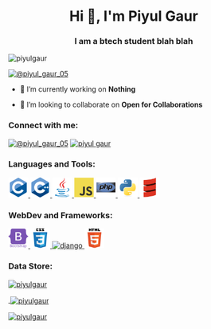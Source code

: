<h1 align="center">Hi 👋, I'm Piyul Gaur</h1>
<h3 align="center">I am a btech student blah blah</h3>

<p align="left"> <img src="https://komarev.com/ghpvc/?username=piyulgaur&label=Profile%20views&color=0e75b6&style=flat" alt="piyulgaur" /> </p>

<p align="left"> <a href="https://twitter.com/@piyul_gaur_05" target="blank"><img src="https://img.shields.io/twitter/follow/@piyul_gaur_05?logo=twitter&style=for-the-badge" alt="@piyul_gaur_05" /></a> </p>

- 🔭 I’m currently working on **Nothing**

- 👯 I’m looking to collaborate on **Open for Collaborations**

<h3 align="left">Connect with me:</h3>
<p align="left">
<a href="https://twitter.com/@piyul_gaur_05" target="blank"><img align="center" src="https://raw.githubusercontent.com/rahuldkjain/github-profile-readme-generator/master/src/images/icons/Social/twitter.svg" alt="@piyul_gaur_05" height="30" width="40" /></a>
<a href="https://linkedin.com/in/piyulgaur" target="blank"><img align="center" src="https://raw.githubusercontent.com/rahuldkjain/github-profile-readme-generator/master/src/images/icons/Social/linked-in-alt.svg" alt="piyul gaur" height="30" width="40" /></a>
</p>

<h3 align="left">Languages and Tools:</h3>
<p align="left"> <a href="https://www.cprogramming.com/" target="_blank" rel="noreferrer"> <img src="https://raw.githubusercontent.com/devicons/devicon/master/icons/c/c-original.svg" alt="c" width="40" height="40"/> </a> <a href="https://www.w3schools.com/cpp/" target="_blank" rel="noreferrer"> <img src="https://raw.githubusercontent.com/devicons/devicon/master/icons/cplusplus/cplusplus-original.svg" alt="cplusplus" width="40" height="40"/> </a> <a href="https://www.java.com" target="_blank" rel="noreferrer"> <img src="https://raw.githubusercontent.com/devicons/devicon/master/icons/java/java-original.svg" alt="java" width="40" height="40"/> </a> <a href="https://developer.mozilla.org/en-US/docs/Web/JavaScript" target="_blank" rel="noreferrer"> <img src="https://raw.githubusercontent.com/devicons/devicon/master/icons/javascript/javascript-original.svg" alt="javascript" width="40" height="40"/> </a> <a href="https://www.php.net" target="_blank" rel="noreferrer"> <img src="https://raw.githubusercontent.com/devicons/devicon/master/icons/php/php-original.svg" alt="php" width="40" height="40"/> </a> <a href="https://www.python.org" target="_blank" rel="noreferrer"> <img src="https://raw.githubusercontent.com/devicons/devicon/master/icons/python/python-original.svg" alt="python" width="40" height="40"/> </a> <a href="https://www.scala-lang.org" target="_blank" rel="noreferrer"> <img src="https://raw.githubusercontent.com/devicons/devicon/master/icons/scala/scala-original.svg" alt="scala" width="40" height="40"/> </a> </p>

<h3 align="left">WebDev and Frameworks:</h3>
<p align="left"> <a href="https://getbootstrap.com" target="_blank" rel="noreferrer"> <img src="https://raw.githubusercontent.com/devicons/devicon/master/icons/bootstrap/bootstrap-plain-wordmark.svg" alt="bootstrap" width="40" height="40"/> </a> <a href="https://www.w3schools.com/css/" target="_blank" rel="noreferrer"> <img src="https://raw.githubusercontent.com/devicons/devicon/master/icons/css3/css3-original-wordmark.svg" alt="css3" width="40" height="40"/> </a> <a href="https://www.djangoproject.com/" target="_blank" rel="noreferrer"> <img src="https://cdn.worldvectorlogo.com/logos/django.svg" alt="django" width="40" height="40"/> </a> <a href="https://www.w3.org/html/" target="_blank" rel="noreferrer"> <img src="https://raw.githubusercontent.com/devicons/devicon/master/icons/html5/html5-original-wordmark.svg" alt="html5" width="40" height="40"/> </a> </p>


<h3 align="left">Data Store:</h3>
<p align="left"> <a href="https://developer.android.com" target="_blank" rel="noreferrer">

<p><img align="center" src="https://github-readme-stats.vercel.app/api/top-langs?username=piyulgaur&show_icons=true&locale=en&layout=compact" alt="piyulgaur" /></p>

<p>&nbsp;<img align="center" src="https://github-readme-stats.vercel.app/api?username=piyulgaur&show_icons=true&locale=en" alt="piyulgaur" /></p>

<p><img align="center" src="https://github-readme-streak-stats.herokuapp.com/?user=piyulgaur&" alt="piyulgaur" /></p>
